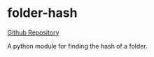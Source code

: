 # folder-hash
[Github Repository](https://github.com/KrazyKirby99999/folder-hash)

A python module for finding the hash of a folder.